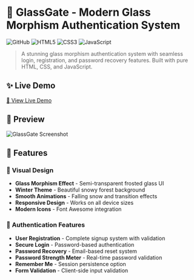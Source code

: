 # 🚪 GlassGate - Modern Glass Morphism Authentication System

![GitHub](https://img.shields.io/badge/GlassGate-Modern%20Auth-blue)
![HTML5](https://img.shields.io/badge/HTML5-E34F26?style=flat&logo=html5&logoColor=white)
![CSS3](https://img.shields.io/badge/CSS3-1572B6?style=flat&logo=css3&logoColor=white)
![JavaScript](https://img.shields.io/badge/JavaScript-F7DF1E?style=flat&logo=javascript&logoColor=black)

> A stunning glass morphism authentication system with seamless login, registration, and password recovery features. Built with pure HTML, CSS, and JavaScript.

## ✨ Live Demo
[🔗 View Live Demo](https://drive.google.com/file/d/1NtPG_BvxbVLAPT27RRPac-mncVJMh4Qx/view?usp=sharing)
## 🎥 Preview
![GlassGate Screenshot](https://drive.google.com/uc?export=view&id=1VIeTBQw1D3DZ5vyFwbncBnTsVaRtFC0N)

## 🌟 Features

### 🎨 **Visual Design**
- **Glass Morphism Effect** - Semi-transparent frosted glass UI
- **Winter Theme** - Beautiful snowy forest background
- **Smooth Animations** - Falling snow and transition effects
- **Responsive Design** - Works on all device sizes
- **Modern Icons** - Font Awesome integration

### 🔐 **Authentication Features**
- **User Registration** - Complete signup system with validation
- **Secure Login** - Password-based authentication
- **Password Recovery** - Email-based reset system
- **Password Strength Meter** - Real-time password validation
- **Remember Me** - Session persistence option
- **Form Validation** - Client-side input validation
